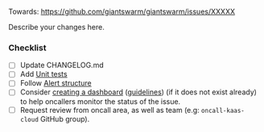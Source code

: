 <!--

Before adding a new alerting rule into this repository you should consider creating an SLO rules instead.
SLO helps you both increase the quality of your monitoring and reduce the alert noise.

* How to create a SLO rule: https://github.com/giantswarm/sloth-rules#how-to-create-a-slo
* Documentation: https://intranet.giantswarm.io/docs/monitoring/slo-alerting/

-->

Towards: https://github.com/giantswarm/giantswarm/issues/XXXXX

Describe your changes here.

### Checklist

- [ ] Update CHANGELOG.md
- [ ] Add [Unit tests](https://github.com/giantswarm/prometheus-rules/#testing)
- [ ] Follow [Alert structure](https://github.com/giantswarm/prometheus-rules/#how-alerts-are-structured)
- [ ] Consider [creating a dashboard](https://docs.giantswarm.io/getting-started/observability/grafana/custom-dashboards/) ([guidelines](https://intranet.giantswarm.io/docs/product/ux/guidelines/dashboards/)) (if it does not exist already) to help oncallers monitor the status of the issue.
- [ ] Request review from oncall area, as well as team (e.g: `oncall-kaas-cloud` GitHub group).
